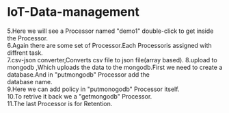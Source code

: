 # IoT-Data-management             
5.Here we will see a Processor named "demo1" double-click to get inside the Processor.              
6.Again there are some set of Processor.Each Processoris assigned with diffrent task.            
7.csv-json converter,Converts csv file to json file(array based).
8.upload to mongodb ,Which uploads the data to the mongodb.First we need to create a database.And in "putmongodb" Processor add the  
database name.                                                                
9.Here we can add policy in "putmonogodb" Processor itself.                            
10.To retrive it back we a "getmongodb" Processor.                                 
11.The last Processor is for Retention.

